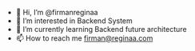 - 👋 Hi, I’m @firmanreginaa
- 👀 I’m interested in Backend System
- 🌱 I’m currently learning Backend future architecture
- 📫 How to reach me firman@reginaa.com

<!---
firmanreginaa/firmanreginaa is a ✨ special ✨ repository because its `README.md` (this file) appears on your GitHub profile.
You can click the Preview link to take a look at your changes.
--->
